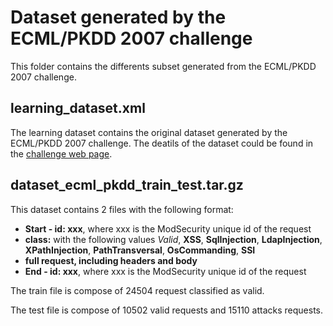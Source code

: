 # Dataset generated by the ECML/PKDD 2007 challenge
This folder contains the differents subset generated from the ECML/PKDD 2007 challenge.

## learning_dataset.xml
The learning dataset contains the original dataset generated by the ECML/PKDD 2007 challenge. The deatils of the dataset could be found in the [challenge web page](http://www.lirmm.fr/pkdd2007-challenge/index.html "Attack Challenge - ECML/PKDD Workshop"). 

## dataset_ecml_pkdd_train_test.tar.gz
This dataset contains 2 files with the following format: 
* **Start - id: xxx**, where xxx is the ModSecurity unique id of the request
* **class:** with the following values _Valid_, __XSS__, __SqlInjection__, __LdapInjection__, __XPathInjection__, __PathTransversal__, __OsCommanding__, __SSI__
* **full request, including headers and body**
* **End - id: xxx**, where xxx is the ModSecurity unique id of the request

The train file is compose of 24504 request classified as valid.

The test file is compose of 10502 valid requests and 15110 attacks requests.
